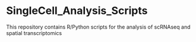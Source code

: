 # SingleCell_Analysis_Scripts

This repository contains R/Python scripts for the analysis of scRNAseq and spatial transcriptomics

